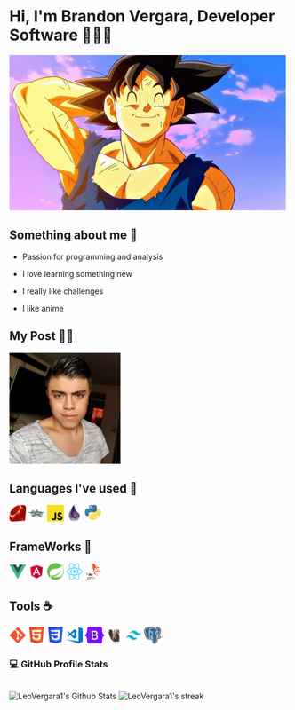 <h1>Hi, I'm Brandon Vergara, Developer Software 👨🏻‍💻</h1>

<img alt="" src="assets/goku.gif"> </img></h1>

<h2>Something about me 🐉</h2>

- Passion for programming and analysis

- I love learning something new

- I really like challenges

- I like anime

<h2>My Post 💪🏼</h2>

<a href="http://brandonvergara.me/">
  <img src="assets/yo.jpg" width="200" height="200" style="max-width: 100%;">
</a>

<h2>Languages I've used 🤖</h2>
<p>
  <img src="assets/image_languages/ruby.svg" width="30" height="30" style="max-width: 100%;">
  <img src="assets/image_languages/groovy.svg" width="30" height="30" style="max-width: 100%;">
  <img src="assets/image_languages/javaScript.png" width="30" height="30" style="max-width: 100%;">
  <img src="assets/image_languages/elixir.webp" width="30" height="30" style="max-width: 100%;">
  <img src="assets/image_frameWorks/Python.webp" width="30" height="30" style="max-width: 100%;">
</p>

<h2>FrameWorks 👾</h2>
<p>
  <img src="assets/image_frameWorks/vue.svg" width="30" height="30" style="max-width: 100%;">
  <img src="assets/image_frameWorks/angular.png" width="30" height="30" style="max-width: 100%;">
  <img src="assets/image_frameWorks/spring.svg" width="30" height="30" style="max-width: 100%;">
  <img src="assets/image_languages/reac.png" width="30" height="30" style="max-width: 100%;">
  <img src="assets/image_frameWorks/phonix.png" width="30" height="30" style="max-width: 100%;">
</p>

<h2>Tools ☕</h2>
<p>
  <img src="assets/image_tools/Git.png" width="30" height="30" style="max-width: 100%;">
  <img src="assets/image_frameWorks/html.svg" width="30" height="30" style="max-width: 100%;">
  <img src="assets/image_tools/css.svg" width="30" height="30" style="max-width: 100%;">
  <img src="assets/image_tools/vsCode.svg" width="30" height="30" style="max-width: 100%;">
  <img src="assets/image_tools/Bootstrap.png" width="35" height="30" style="max-width: 100%;">
  <img src="assets/image_tools/DBeaver.png" width="30" height="30" style="max-width: 100%;">
  <img src="assets/image_tools/taiwin.png" width="30" height="30" style="max-width: 100%;">
  <img src="assets/image_tools/Postgres.png" width="30" height="30" style="max-width: 100%;">
</p>

<h3>💻 GitHub Profile Stats</h3>
<br>
  <img alt="LeoVergara1's Github Stats" src="https://github-readme-stats.vercel.app/api?username=LeoVergara1&theme=dark&hide_border=false&include_all_commits=true&count_private=false" height="190px"/>
    <img title="🔥 Get streak stats for your profile at git.io/streak-stats" alt="LeoVergara1's streak" src="https://github-readme-streak-stats.herokuapp.com/?user=LeoVergara1&theme=dark&hide_border=false"/>
  <br><br>
